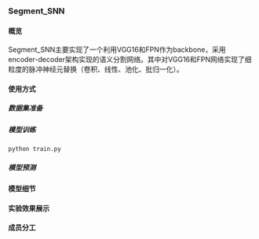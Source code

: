 ### Segment_SNN
#### 概览
Segment_SNN主要实现了一个利用VGG16和FPN作为backbone，采用encoder-decoder架构实现的语义分割网络。其中对VGG16和FPN网络实现了细粒度的脉冲神经元替换（卷积、线性、池化、批归一化）。
#### 使用方式
##### 数据集准备

##### 模型训练
``python train.py
``
##### 模型预测

#### 模型细节

#### 实验效果展示

#### 成员分工